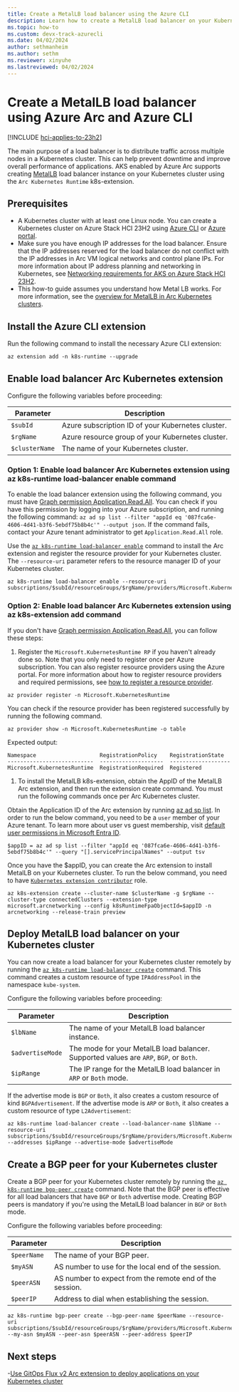 ```yaml
---
title: Create a MetalLB load balancer using the Azure CLI
description: Learn how to create a MetalLB load balancer on your Kubernetes cluster using an Arc extension and Azure CLI.
ms.topic: how-to
ms.custom: devx-track-azurecli
ms.date: 04/02/2024
author: sethmanheim
ms.author: sethm
ms.reviewer: xinyuhe
ms.lastreviewed: 04/02/2024
---
```


# Create a MetalLB load balancer using Azure Arc and Azure CLI

[!INCLUDE [hci-applies-to-23h2](includes/hci-applies-to-23h2.md)]

The main purpose of a load balancer is to distribute traffic across multiple nodes in a Kubernetes cluster. This can help prevent downtime and improve overall performance of applications. AKS enabled by Azure Arc supports creating [MetalLB](https://metallb.universe.tf/) load balancer instance on your Kubernetes cluster using the `Arc Kubernetes Runtime` k8s-extension.

## Prerequisites

- A Kubernetes cluster with at least one Linux node. You can create a Kubernetes cluster on Azure Stack HCI 23H2 using [Azure CLI](aks-create-clusters-cli.md) or [Azure portal](aks-create-clusters-portal.md).
- Make sure you have enough IP addresses for the load balancer. Ensure that the IP addresses reserved for the load balancer do not conflict with the IP addresses in Arc VM logical networks and control plane IPs. For more information about IP address planning and networking in Kubernetes, see [Networking requirements for AKS on Azure Stack HCI 23H2](aks-hci-network-system-requirements.md).
- This how-to guide assumes you understand how Metal LB works. For more information, see the [overview for MetalLB in Arc Kubernetes clusters](load-balancer-overview.md).

## Install the Azure CLI extension

Run the following command to install the necessary Azure CLI extension:

```azurecli
az extension add -n k8s-runtime --upgrade
```

## Enable load balancer Arc Kubernetes extension

Configure the following variables before proceeding:

| Parameter                      | Description             | 
| ----------------------------- | ------------------------ |
| `$subId`    | Azure subscription ID of your Kubernetes cluster. |
| `$rgName` | Azure resource group of your Kubernetes cluster. |
| `$clusterName` | The name of your Kubernetes cluster. |

### Option 1: Enable load balancer Arc Kubernetes extension using az k8s-runtime load-balancer enable command

To enable the load balancer extension using the following command, you must have [Graph permission Application.Read.All](/graph/permissions-reference#applicationreadall). You can check if you have this permission by logging into your Azure subscription, and running the following command: `az ad sp list --filter "appId eq '087fca6e-4606-4d41-b3f6-5ebdf75b8b4c'" --output json`. If the command fails, contact your Azure tenant administrator to get `Application.Read.All` role.

Use the [`az k8s-runtime load-balancer enable`](/cli/azure/k8s-runtime/load-balancer#az-k8s-runtime-load-balancer-enable) command to install the Arc extension and register the resource provider for your Kubernetes cluster. The `--resource-uri` parameter refers to the resource manager ID of your Kubernetes cluster.

```azurecli
az k8s-runtime load-balancer enable --resource-uri subscriptions/$subId/resourceGroups/$rgName/providers/Microsoft.Kubernetes/connectedClusters/$clusterName
```

### Option 2: Enable load balancer Arc Kubernetes extension using az k8s-extension add command

If you don't have [Graph permission Application.Read.All](/graph/permissions-reference#applicationreadall), you can follow these steps:

1. Register the `Microsoft.KubernetesRuntime RP` if you haven't already done so. Note that you only need to register once per Azure subscription. You can also register resource providers using the Azure portal. For more information about how to register resource providers and required permissions, see [how to register a resource provider](/azure/azure-resource-manager/management/resource-providers-and-types#register-resource-provider).

```azurecli
az provider register -n Microsoft.KubernetesRuntime
```

You can check if the resource provider has been registered successfully by running the following command.

```azurecli
az provider show -n Microsoft.KubernetesRuntime -o table
```

Expected output:
```output
Namespace                    RegistrationPolicy    RegistrationState
---------------------------  --------------------  -------------------
Microsoft.KubernetesRuntime  RegistrationRequired  Registered
```

1. To install the MetalLB k8s-extension, obtain the AppID of the MetalLB Arc extension, and then run the extension create command. You must run the following commands once per Arc Kubernetes cluster.

Obtain the Application ID of the Arc extension by running [az ad sp list](/cli/azure/ad/sp?view=azure-cli-latest#az-ad-sp-list). In order to run the below command, you need to be a `user` member of your Azure tenant. To learn more about user vs guest membership, visit [default user permissions in Microsoft Entra ID](/entra/fundamentals/users-default-permissions).

```azurecli
$appID = az ad sp list --filter "appId eq '087fca6e-4606-4d41-b3f6-5ebdf75b8b4c'" --query "[].servicePrincipalNames" --output tsv
```

Once you have the $appID, you can create the Arc extension to install MetalLB on your Kubernetes cluster. To run the below command, you need to have [`Kubernetes extension contributor`](/azure/role-based-access-control/built-in-roles/containers#kubernetes-extension-contributor) role.

```azurecli
az k8s-extension create --cluster-name $clusterName -g $rgName --cluster-type connectedClusters --extension-type microsoft.arcnetworking --config k8sRuntimeFpaObjectId=$appID -n arcnetworking --release-train preview
```

## Deploy MetalLB load balancer on your Kubernetes cluster

You can now create a load balancer for your Kubernetes cluster remotely by running the [`az k8s-runtime load-balancer create`](/cli/azure/k8s-runtime/load-balancer#az-k8s-runtime-load-balancer-create) command. This command creates a custom resource of type `IPAddressPool` in the namespace `kube-system`. 

Configure the following variables before proceeding:

| Parameter                      | Description             | 
| ----------------------------- | ------------------------ |
| `$lbName`    | The name of your MetalLB load balancer instance. |
| `$advertiseMode` | The mode for your MetalLB load balancer. Supported values are `ARP`, `BGP`, or `Both`. |
| `$ipRange` | The IP range for the MetalLB load balancer in `ARP` or `Both` mode. |

If the advertise mode is `BGP` or `Both`, it also creates a custom resource of kind `BGPAdvertisement`. If the advertise mode is `ARP` or `Both`, it also creates a custom resource of type `L2Advertisement`:

```azurecli
az k8s-runtime load-balancer create --load-balancer-name $lbName --resource-uri subscriptions/$subId/resourceGroups/$rgName/providers/Microsoft.Kubernetes/connectedClusters/$clusterName --addresses $ipRange --advertise-mode $advertiseMode
```

## Create a BGP peer for your Kubernetes cluster

Create a BGP peer for your Kubernetes cluster remotely by running the [`az k8s-runtime bgp-peer create`](/cli/azure/k8s-runtime/bgp-peer#az-k8s-runtime-bgp-peer-create) command. Note that the BGP peer is effective for all load balancers that have `BGP` or `Both` advertise mode. Creating BGP peers is mandatory if you're using the MetalLB load balancer in `BGP` or `Both` mode.

Configure the following variables before proceeding:

| Parameter                      | Description             | 
| ----------------------------- | ------------------------ |
| `$peerName` | The name of your BGP peer. |
| `$myASN` | AS number to use for the local end of the session. |
| `$peerASN` | AS number to expect from the remote end of the session. |
| `$peerIP` | Address to dial when establishing the session. |

```azurecli
az k8s-runtime bgp-peer create --bgp-peer-name $peerName --resource-uri subscriptions/$subId/resourceGroups/$rgName/providers/Microsoft.Kubernetes/connectedClusters/$clusterName --my-asn $myASN --peer-asn $peerASN --peer-address $peerIP
```

## Next steps

-[Use GitOps Flux v2 Arc extension to deploy applications on your Kubernetes cluster](/azure/azure-arc/kubernetes/monitor-gitops-flux-2)
